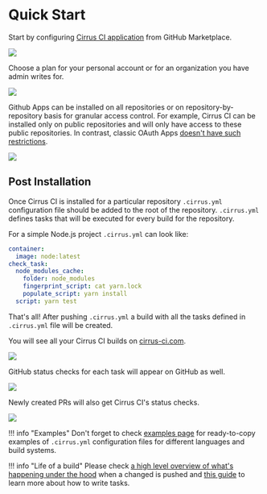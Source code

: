 # Quick Start

Start by configuring [Cirrus CI application](https://github.com/marketplace/cirrus-ci) from GitHub Marketplace.

<img src="/assets/screenshots/github/marketplace/step1.png"/>

Choose a plan for your personal account or for an organization you have admin writes for.

<img src="/assets/screenshots/github/marketplace/step2.png"/>

Github Apps can be installed on all repositories or on repository-by-repository basis for granular access control. For
example, Cirrus CI can be installed only on public repositories and will only have access to these public repositories.
In contrast, classic OAuth Apps [doesn't have such restrictions](https://developer.github.com/apps/differences-between-apps/#what-can-github-apps-and-oauth-apps-access).  

<img src="/assets/screenshots/github/marketplace/step3.png"/>

## Post Installation

Once Cirrus CI is installed for a particular repository `.cirrus.yml` configuration file should be added to the root of the repository. 
`.cirrus.yml` defines tasks that will be executed for every build for the repository. 

For a simple Node.js project `.cirrus.yml` can look like:

```yaml
container:
  image: node:latest
check_task:
  node_modules_cache:
    folder: node_modules
    fingerprint_script: cat yarn.lock
    populate_script: yarn install
  script: yarn test
```

That's all! After pushing `.cirrus.yml` a build with all the tasks defined in `.cirrus.yml` file will be created. 

You will see all your Cirrus CI builds on [cirrus-ci.com](https://cirrus-ci.com/). 

<img src="/assets/screenshots/github/recent-builds.png"/>

GitHub status checks for each task will appear on GitHub as well.

<img src="/assets/screenshots/github/statuses-branch.png"/>

Newly created PRs will also get Cirrus CI's status checks.

<img src="/assets/screenshots/github/statuses-pr.png"/>

!!! info "Examples"
    Don't forget to check [examples page](/examples.md) for ready-to-copy examples of `.cirrus.yml` configuration files
    for different languages and build systems.

!!! info "Life of a build"
    Please check [a high level overview of what's happening under the hood](build-life.md) when a changed is pushed
    and [this guide](writing-tasks.md) to learn more about how to write tasks.
